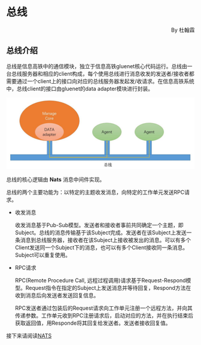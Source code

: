 # 总线

<p align="right">By 杜翰霖</p>

## 总线介绍

总线是信息高铁中的通信模块，独立于信息高铁gluenet核心代码运行。总线由一台总线服务器和相应的client构成，每个使用总线进行消息收发的发送者/接收者都需要通过一个client上的接口向对应的总线服务器发起发/收请求。在信息高铁系统中，总线client的接口由gluenet的data adapter模块进行封装。

![总线示意图](../pic/04/neuron.jpg)

总线的核心逻辑由 **Nats** 消息中间件实现。

总线的两个主要功能为：以特定的主题收发消息，向特定的工作单元发送RPC请求。

- 收发消息

    收发消息基于Pub-Sub模型。发送者和接收者事前共同确定一个主题，即Subject。总线的消息传输基于该Subject完成。发送者在该Subject上发送一条消息到总线服务器，接收者在该Subject上接收被发出的消息。可以有多个Client发送同一个Subject下的消息，也可以有多个Client接收同一条消息。Subject可以重复使用。

- RPC请求

    RPC(Remote Procedure Call, 远程过程调用)请求基于Request-Respond模型。Request指令在指定的Subject上发送消息并等待回复，Respond方法在收到消息后向发送者发送回复信息。
    
    RPC发送者通过包装后的Request请求向工作单元注册一个远程方法，并向其传递参数。工作单元收到RPC注册请求后，启动对应的方法，并在执行结束后获取返回值，用Responde将其回复给发送者。发送者接收回复值。

接下来请阅读[NATS](chapter04/E1_nats_reading.md)